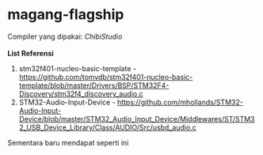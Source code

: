 # magang-flagship

Compiler yang dipakai: *ChibiStudio*\
\
**List Referensi**
1. stm32f401-nucleo-basic-template - https://github.com/tomvdb/stm32f401-nucleo-basic-template/blob/master/Drivers/BSP/STM32F4-Discovery/stm32f4_discovery_audio.c
2. STM32-Audio-Input-Device - https://github.com/mhollands/STM32-Audio-Input-Device/blob/master/STM32_Audio_Input_Device/Middlewares/ST/STM32_USB_Device_Library/Class/AUDIO/Src/usbd_audio.c

Sementara baru mendapat seperti ini
